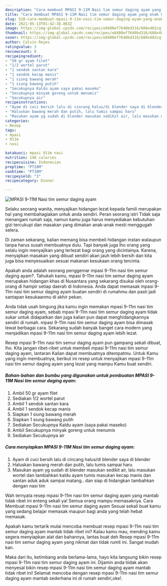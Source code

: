 ```yaml
---
description: "Cara membuat MPASI 9-11M Nasi tim semur daging ayam yang enak Untuk Jualan"
title: "Cara membuat MPASI 9-11M Nasi tim semur daging ayam yang enak Untuk Jualan"
slug: 528-cara-membuat-mpasi-9-11m-nasi-tim-semur-daging-ayam-yang-enak-untuk-jualan
date: 2021-05-13T01:42:38.863Z
image: https://img-global.cpcdn.com/recipes/e8400ef7640bd316/680x482cq70/mpasi-9-11m-nasi-tim-semur-daging-ayam-foto-resep-utama.jpg
thumbnail: https://img-global.cpcdn.com/recipes/e8400ef7640bd316/680x482cq70/mpasi-9-11m-nasi-tim-semur-daging-ayam-foto-resep-utama.jpg
cover: https://img-global.cpcdn.com/recipes/e8400ef7640bd316/680x482cq70/mpasi-9-11m-nasi-tim-semur-daging-ayam-foto-resep-utama.jpg
author: Calvin Reyes
ratingvalue: 3
reviewcount: 8
recipeingredient:
- "50 gr ayam filet"
- "1/2 wortel parut"
- "1 sendok santan kara"
- "1 sendok kecap manis"
- "1 siung bawang merah"
- "1 siung bawang putih"
- "Secukupnya Kaldu ayam saya pakai maseko"
- "Secukupnya minyak goreng untuk menumis"
- "Secukupnya air"
recipeinstructions:
- "Ayam di cuci bersih lalu di cincang halus/di blender saya di blender"
- "Haluskan bawang merah dan putih, lalu tumis sampai haru"
- "Masukan ayam yg sudah di blender masukan sedikit air, lalu masukan wortel dan tambahkan kaldu ayam tumis masukan kecap manis dan santan aduk aduk sampai matang.. dan siap di hidangkan tambahkan dengan nasi tim"
categories:
- Resep
tags:
- mpasi
- 911m
- nasi

katakunci: mpasi 911m nasi 
nutrition: 148 calories
recipecuisine: Indonesian
preptime: "PT20M"
cooktime: "PT38M"
recipeyield: "3"
recipecategory: Dinner

---
```



![MPASI 9-11M Nasi tim semur daging ayam](https://img-global.cpcdn.com/recipes/e8400ef7640bd316/680x482cq70/mpasi-9-11m-nasi-tim-semur-daging-ayam-foto-resep-utama.jpg)

Selaku seorang wanita, menyajikan hidangan lezat kepada famili merupakan hal yang membahagiakan untuk anda sendiri. Peran seorang istri Tidak saja menangani rumah saja, namun kamu juga harus menyediakan kebutuhan gizi tercukupi dan masakan yang dimakan anak-anak mesti menggugah selera.

Di zaman  sekarang, kalian memang bisa membeli hidangan instan walaupun tanpa harus susah membuatnya dulu. Tapi banyak juga lho orang yang selalu ingin menyajikan yang terlezat bagi orang yang dicintainya. Karena, menyajikan masakan yang dibuat sendiri akan jauh lebih bersih dan kita juga bisa menyesuaikan sesuai makanan kesukaan orang tercinta. 



Apakah anda adalah seorang penggemar mpasi 9-11m nasi tim semur daging ayam?. Tahukah kamu, mpasi 9-11m nasi tim semur daging ayam merupakan hidangan khas di Nusantara yang sekarang disukai oleh orang-orang di hampir setiap daerah di Indonesia. Anda dapat memasak mpasi 9-11m nasi tim semur daging ayam buatan sendiri di rumahmu dan pasti jadi santapan kesukaanmu di akhir pekan.

Anda tidak usah bingung jika kamu ingin memakan mpasi 9-11m nasi tim semur daging ayam, sebab mpasi 9-11m nasi tim semur daging ayam tidak sukar untuk didapatkan dan juga kalian pun dapat menghidangkannya sendiri di rumah. mpasi 9-11m nasi tim semur daging ayam bisa dimasak lewat berbagai cara. Sekarang sudah banyak banget cara modern yang menjadikan mpasi 9-11m nasi tim semur daging ayam lebih lezat.

Resep mpasi 9-11m nasi tim semur daging ayam pun gampang sekali dibuat, lho. Kita jangan ribet-ribet untuk membeli mpasi 9-11m nasi tim semur daging ayam, lantaran Kalian dapat membuatnya ditempatmu. Untuk Kamu yang ingin membuatnya, berikut ini resep untuk menyajikan mpasi 9-11m nasi tim semur daging ayam yang lezat yang mampu Kamu buat sendiri.

<!--inarticleads1-->

##### Bahan-bahan dan bumbu yang digunakan untuk pembuatan MPASI 9-11M Nasi tim semur daging ayam:

1. Ambil 50 gr ayam filet
1. Sediakan 1/2 wortel parut
1. Ambil 1 sendok santan kara
1. Ambil 1 sendok kecap manis
1. Siapkan 1 siung bawang merah
1. Siapkan 1 siung bawang putih
1. Sediakan Secukupnya Kaldu ayam (saya pakai maseko)
1. Ambil Secukupnya minyak goreng untuk menumis
1. Sediakan Secukupnya air




<!--inarticleads2-->

##### Cara menyiapkan MPASI 9-11M Nasi tim semur daging ayam:

1. Ayam di cuci bersih lalu di cincang halus/di blender saya di blender
1. Haluskan bawang merah dan putih, lalu tumis sampai haru
1. Masukan ayam yg sudah di blender masukan sedikit air, lalu masukan wortel dan tambahkan kaldu ayam tumis masukan kecap manis dan santan aduk aduk sampai matang.. dan siap di hidangkan tambahkan dengan nasi tim




Wah ternyata resep mpasi 9-11m nasi tim semur daging ayam yang mantab tidak ribet ini enteng sekali ya! Semua orang mampu memasaknya. Cara Membuat mpasi 9-11m nasi tim semur daging ayam Sesuai sekali buat kamu yang sedang belajar memasak maupun bagi anda yang telah hebat memasak.

Apakah kamu tertarik mulai mencoba membuat resep mpasi 9-11m nasi tim semur daging ayam mantab tidak ribet ini? Kalau kamu mau, mending kamu segera menyiapkan alat dan bahannya, lantas buat deh Resep mpasi 9-11m nasi tim semur daging ayam yang nikmat dan tidak rumit ini. Sangat mudah kan. 

Maka dari itu, ketimbang anda berlama-lama, hayo kita langsung bikin resep mpasi 9-11m nasi tim semur daging ayam ini. Dijamin anda tiidak akan menyesal bikin resep mpasi 9-11m nasi tim semur daging ayam mantab tidak ribet ini! Selamat mencoba dengan resep mpasi 9-11m nasi tim semur daging ayam mantab sederhana ini di rumah sendiri,oke!.

